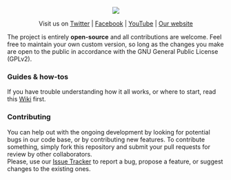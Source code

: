 <p align="center">
    <img src="http://www.battlegroup21.com/styles/WoWDraenor/theme/images/logo_bg21.png">
</p>

<p align="center">
    Visit us on <a href="https://twitter.com/BattleGroup21">Twitter</a> | <a href="https://www.facebook.com/battlegroup21">Facebook</a> | <a href="https://www.youtube.com/c/Battlegroup21">YouTube</a> | <a href="http://www.battlegroup21.com">Our website</a></strong></sup>
</p>

The project is entirely **open-source** and all contributions are welcome. Feel free to maintain your own custom version, so long as the changes you make are open to the public in accordance with the GNU General Public License (GPLv2).
  
### Guides & how-tos
If you have trouble understanding how it all works, or where to start, read this [Wiki](https://github.com/ElTyranos/BG21_PvP/wiki) first.  
  
### Contributing
You can help out with the ongoing development by looking for potential bugs in our code base, or by contributing new features. To contribute something, simply fork this repository and submit your pull requests for review by other collaborators.  
Please, use our [Issue Tracker](https://github.com/ElTyranos/BG21_PvP/issues) to report a bug, propose a feature, or suggest changes to the existing ones.
